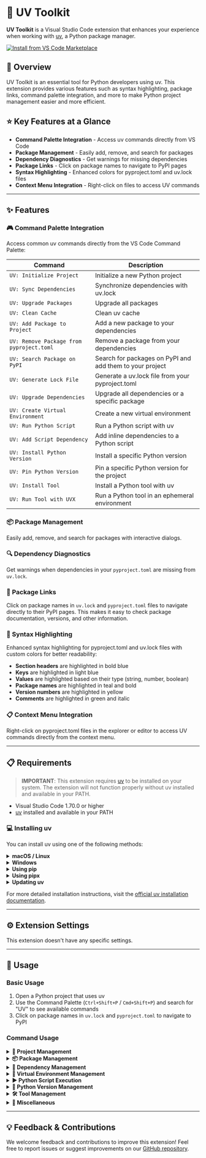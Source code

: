 # 🔧 UV Toolkit

**UV Toolkit** is a Visual Studio Code extension that enhances your experience when working with [uv](https://github.com/astral-sh/uv), a Python package manager.

[![Install from VS Code Marketplace](https://img.shields.io/badge/Install-VS%20Code%20Marketplace-blue.svg)](https://marketplace.visualstudio.com/items?itemName=the0807.uv-toolkit)

## 📝 Overview

UV Toolkit is an essential tool for Python developers using uv. This extension provides various features such as syntax highlighting, package links, command palette integration, and more to make Python project management easier and more efficient.

## ⭐ Key Features at a Glance

* **Command Palette Integration** - Access uv commands directly from VS Code
* **Package Management** - Easily add, remove, and search for packages
* **Dependency Diagnostics** - Get warnings for missing dependencies
* **Package Links** - Click on package names to navigate to PyPI pages
* **Syntax Highlighting** - Enhanced colors for pyproject.toml and uv.lock files
* **Context Menu Integration** - Right-click on files to access UV commands

---

## ✨ Features

### 🎮 Command Palette Integration
Access common uv commands directly from the VS Code Command Palette:

| Command | Description |
|---------|-------------|
| `UV: Initialize Project` | Initialize a new Python project |
| `UV: Sync Dependencies` | Synchronize dependencies with uv.lock |
| `UV: Upgrade Packages` | Upgrade all packages |
| `UV: Clean Cache` | Clean uv cache |
| `UV: Add Package to Project` | Add a new package to your dependencies |
| `UV: Remove Package from pyproject.toml` | Remove a package from your dependencies |
| `UV: Search Package on PyPI` | Search for packages on PyPI and add them to your project |
| `UV: Generate Lock File` | Generate a uv.lock file from your pyproject.toml |
| `UV: Upgrade Dependencies` | Upgrade all dependencies or a specific package |
| `UV: Create Virtual Environment` | Create a new virtual environment |
| `UV: Run Python Script` | Run a Python script with uv |
| `UV: Add Script Dependency` | Add inline dependencies to a Python script |
| `UV: Install Python Version` | Install a specific Python version |
| `UV: Pin Python Version` | Pin a specific Python version for the project |
| `UV: Install Tool` | Install a Python tool with uv |
| `UV: Run Tool with UVX` | Run a Python tool in an ephemeral environment |

### 📦 Package Management
Easily add, remove, and search for packages with interactive dialogs.

### 🔍 Dependency Diagnostics
Get warnings when dependencies in your `pyproject.toml` are missing from `uv.lock`.

### 🔗 Package Links
Click on package names in `uv.lock` and `pyproject.toml` files to navigate directly to their PyPI pages. This makes it easy to check package documentation, versions, and other information.

### 📄 Syntax Highlighting
Enhanced syntax highlighting for pyproject.toml and uv.lock files with custom colors for better readability:

* **Section headers** are highlighted in bold blue
* **Keys** are highlighted in light blue
* **Values** are highlighted based on their type (string, number, boolean)
* **Package names** are highlighted in teal and bold
* **Version numbers** are highlighted in yellow
* **Comments** are highlighted in green and italic

### 📋 Context Menu Integration
Right-click on pyproject.toml files in the explorer or editor to access UV commands directly from the context menu.

---

## 📋 Requirements

> **IMPORTANT**: This extension requires [uv](https://github.com/astral-sh/uv) to be installed on your system. The extension will not function properly without uv installed and available in your PATH.

* Visual Studio Code 1.70.0 or higher
* [uv](https://github.com/astral-sh/uv) installed and available in your PATH

### 💻 Installing uv

You can install uv using one of the following methods:

<details>
<summary><b>macOS / Linux</b></summary>

```bash
curl -LsSf https://astral.sh/uv/install.sh | sh
```
</details>

<details>
<summary><b>Windows</b></summary>

```powershell
powershell -ExecutionPolicy ByPass -c "irm https://astral.sh/uv/install.ps1 | iex"
```
</details>

<details>
<summary><b>Using pip</b></summary>

```bash
pip install uv
```
</details>

<details>
<summary><b>Using pipx</b></summary>

```bash
pipx install uv
```
</details>

<details>
<summary><b>Updating uv</b></summary>

If you've already installed uv, you can update to the latest version with:

```bash
uv self update
```
</details>

For more detailed installation instructions, visit the [official uv installation documentation](https://github.com/astral-sh/uv).

---

## ⚙️ Extension Settings

This extension doesn't have any specific settings.

---

## 📖 Usage

### Basic Usage

1. Open a Python project that uses uv
2. Use the Command Palette (`Ctrl+Shift+P` / `Cmd+Shift+P`) and search for "UV" to see available commands
3. Click on package names in `uv.lock` and `pyproject.toml` to navigate to PyPI

### Command Usage

<details>
<summary><b>🚀 Project Management</b></summary>

* **UV: Initialize Project**: Initialize a new Python project. Enter a project name to run the uv init command and create a basic project structure.
</details>

<details>
<summary><b>📦 Package Management</b></summary>

* **UV: Add Package to Project**: Add a new package to your project. You can enter the package name, version constraint, and extras.
* **UV: Remove Package from pyproject.toml**: Remove a package from your pyproject.toml file. You can select which package to remove.
* **UV: Search Package on PyPI**: Search for packages on PyPI. You can select a package from the search results to add to your project.
* **UV: Upgrade Packages**: Upgrade all packages to their latest versions.
</details>

<details>
<summary><b>🔄 Dependency Management</b></summary>

* **UV: Sync Dependencies**: Synchronize dependencies with uv.lock. You can choose between basic sync, sync from a specific file, or sync specific groups.
* **UV: Generate Lock File**: Generate a uv.lock file from your pyproject.toml. You can choose between basic compile, include all extras, specify extras, or specify groups.
* **UV: Upgrade Dependencies**: Upgrade all dependencies or a specific package. You can select which package to upgrade.
</details>

<details>
<summary><b>🧪 Virtual Environment Management</b></summary>

* **UV: Create Virtual Environment**: Create a new virtual environment. You can choose between creating a basic venv or creating a venv with a specific Python version.
</details>

<details>
<summary><b>▶️ Python Script Execution</b></summary>

* **UV: Run Python Script**: Run a Python script with uv. You can select which script to run and optionally specify a Python version.
* **UV: Add Script Dependency**: Add inline dependencies to a Python script. You can select a script and a package to add.
</details>

<details>
<summary><b>🐍 Python Version Management</b></summary>

* **UV: Install Python Version**: Install a specific Python version. You can enter which Python version to install.
* **UV: Pin Python Version**: Pin a specific Python version for the project. You can enter which Python version to pin.
</details>

<details>
<summary><b>🛠️ Tool Management</b></summary>

* **UV: Install Tool**: Install a Python tool with uv. You can enter the name of the tool to install.
* **UV: Run Tool with UVX**: Run a Python tool in an ephemeral environment. You can enter the name of the tool to run and optionally enter tool arguments.
</details>

<details>
<summary><b>🧹 Miscellaneous</b></summary>

* **UV: Clean Cache**: Clean the uv cache.
</details>

---

## 💡 Feedback & Contributions

We welcome feedback and contributions to improve this extension! Feel free to report issues or suggest improvements on our [GitHub repository](https://github.com/the0807/UV-Toolkit).

